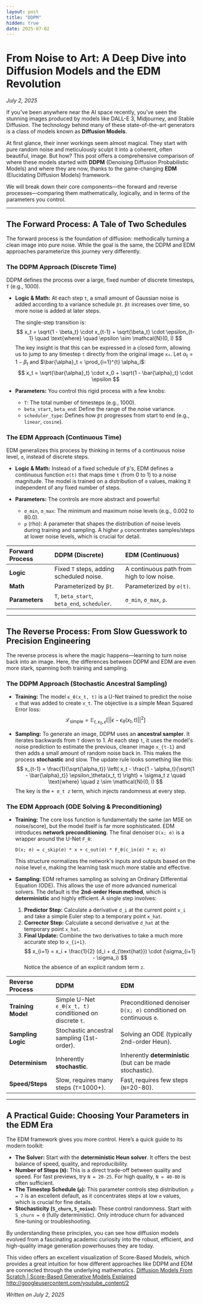 ```yaml
---
layout: post
title: "DDPM"
hidden: true
date: 2025-07-02
---
```


# From Noise to Art: A Deep Dive into Diffusion Models and the EDM Revolution
*July 2, 2025*

If you've been anywhere near the AI space recently, you've seen the stunning images produced by models like DALL-E 3, Midjourney, and Stable Diffusion. The technology behind many of these state-of-the-art generators is a class of models known as **Diffusion Models**.

At first glance, their inner workings seem almost magical. They start with pure random noise and meticulously sculpt it into a coherent, often beautiful, image. But how? This post offers a comprehensive comparison of where these models started with **DDPM** (Denoising Diffusion Probabilistic Models) and where they are now, thanks to the game-changing **EDM** (Elucidating Diffusion Models) framework.

We will break down their core components—the forward and reverse processes—comparing them mathematically, logically, and in terms of the parameters you control.

---

## The Forward Process: A Tale of Two Schedules

The forward process is the foundation of diffusion: methodically turning a clean image into pure noise. While the goal is the same, the DDPM and EDM approaches parameterize this journey very differently.

### The DDPM Approach (Discrete Time)

DDPM defines the process over a large, fixed number of discrete timesteps, `T` (e.g., 1000).

* **Logic & Math:** At each step `t`, a small amount of Gaussian noise is added according to a variance schedule `βt`. `βt` increases over time, so more noise is added at later steps.

    The single-step transition is:
    $$
    x_t = \sqrt{1 - \beta_t} \cdot x_{t-1} + \sqrt{\beta_t} \cdot \epsilon_{t-1} \quad \text{where} \quad \epsilon \sim \mathcal{N}(0, I)
    $$
    The key insight is that this can be expressed in a closed form, allowing us to jump to any timestep `t` directly from the original image `x₀`. Let $\alpha_t = 1 - \beta_t$ and $\bar{\alpha}_t = \prod_{i=1}^{t} \alpha_i$:
    $$
    x_t = \sqrt{\bar{\alpha}_t} \cdot x_0 + \sqrt{1 - \bar{\alpha}_t} \cdot \epsilon
    $$

* **Parameters:** You control this rigid process with a few knobs:
    * `T`: The total number of timesteps (e.g., 1000).
    * `beta_start`, `beta_end`: Define the range of the noise variance.
    * `scheduler_type`: Defines how `βt` progresses from start to end (e.g., `linear`, `cosine`).

### The EDM Approach (Continuous Time)

EDM generalizes this process by thinking in terms of a continuous noise level, `σ`, instead of discrete steps.

* **Logic & Math:** Instead of a fixed schedule of `β`'s, EDM defines a continuous function `σ(t)` that maps time `t` (from 0 to 1) to a noise magnitude. The model is trained on a distribution of `σ` values, making it independent of any fixed number of steps.

* **Parameters:** The controls are more abstract and powerful:
    * `σ_min`, `σ_max`: The minimum and maximum noise levels (e.g., 0.002 to 80.0).
    * `ρ` (rho): A parameter that shapes the distribution of noise levels during training and sampling. A higher `ρ` concentrates samples/steps at lower noise levels, which is crucial for detail.

| Forward Process | DDPM (Discrete) | EDM (Continuous) |
| :--- | :--- | :--- |
| **Logic** | Fixed `T` steps, adding scheduled noise. | A continuous path from high to low noise. |
| **Math** | Parameterized by `βt`. | Parameterized by `σ(t)`. |
| **Parameters** | `T`, `beta_start`, `beta_end`, `scheduler`. | `σ_min`, `σ_max`, `ρ`. |

---

## The Reverse Process: From Slow Guesswork to Precision Engineering

The reverse process is where the magic happens—learning to turn noise back into an image. Here, the differences between DDPM and EDM are even more stark, spanning both training and sampling.

### The DDPM Approach (Stochastic Ancestral Sampling)

* **Training:** The model `ϵ_θ(x_t, t)` is a U-Net trained to predict the noise `ϵ` that was added to create `x_t`. The objective is a simple Mean Squared Error loss:
    $$
    \mathcal{L}_{\text{simple}} = \mathbb{E}_{t, x_0, \epsilon} \left[ || \epsilon - \epsilon_\theta(x_t, t) ||^2 \right]
    $$

* **Sampling:** To generate an image, DDPM uses an **ancestral sampler**. It iterates backwards from `T` down to 1. At each step `t`, it uses the model's noise prediction to estimate the previous, cleaner image `x_{t-1}` and then adds a small amount of random noise back in. This makes the process **stochastic** and slow. The update rule looks something like this:
    $$
    x_{t-1} = \frac{1}{\sqrt{\alpha_t}} \left( x_t - \frac{1 - \alpha_t}{\sqrt{1 - \bar{\alpha}_t}} \epsilon_\theta(x_t, t) \right) + \sigma_t z \quad \text{where} \quad z \sim \mathcal{N}(0, I)
    $$
    The key is the `+ σ_t z` term, which injects randomness at every step.

### The EDM Approach (ODE Solving & Preconditioning)

* **Training:** The core loss function is fundamentally the same (an MSE on noise/score), but the model itself is far more sophisticated. EDM introduces **network preconditioning**. The final denoiser `D(x; σ)` is a wrapper around the U-Net `F_θ`:
    ```
    D(x; σ) = c_skip(σ) * x + c_out(σ) * F_θ(c_in(σ) * x; σ)
    ```
    This structure normalizes the network's inputs and outputs based on the noise level `σ`, making the learning task much more stable and effective.

* **Sampling:** EDM reframes sampling as solving an Ordinary Differential Equation (ODE). This allows the use of more advanced numerical solvers. The default is the **2nd-order Heun method**, which is **deterministic** and highly efficient. A single step involves:
    1.  **Predictor Step:** Calculate a derivative `d_i` at the current point `x_i` and take a simple Euler step to a temporary point `x_hat`.
    2.  **Corrector Step:** Calculate a second derivative `d_hat` at the temporary point `x_hat`.
    3.  **Final Update:** Combine the two derivatives to take a much more accurate step to `x_{i+1}`.
    $$
    x_{i+1} = x_i + \frac{1}{2} (d_i + d_{\text{hat}}) \cdot (\sigma_{i+1} - \sigma_i)
    $$
    Notice the absence of an explicit random term `z`.

| Reverse Process | DDPM | EDM |
| :--- | :--- | :--- |
| **Training Model** | Simple U-Net `ϵ_θ(x_t, t)` conditioned on discrete `t`. | Preconditioned denoiser `D(x; σ)` conditioned on continuous `σ`. |
| **Sampling Logic** | Stochastic ancestral sampling (1st-order). | Solving an ODE (typically 2nd-order Heun). |
| **Determinism** | Inherently **stochastic**. | Inherently **deterministic** (but can be made stochastic). |
| **Speed/Steps** | Slow, requires many steps (`T`=1000+). | Fast, requires few steps (`N`=20-80). |

---

## A Practical Guide: Choosing Your Parameters in the EDM Era

The EDM framework gives you more control. Here’s a quick guide to its modern toolkit:

* **The Solver:** Start with the **deterministic Heun solver**. It offers the best balance of speed, quality, and reproducibility.
* **Number of Steps (`N`):** This is a direct trade-off between quality and speed. For fast previews, try `N = 20-25`. For high quality, `N = 40-80` is often sufficient.
* **The Timestep Schedule (`ρ`):** This parameter controls step distribution. `ρ = 7` is an excellent default, as it concentrates steps at low `σ` values, which is crucial for fine details.
* **Stochasticity (`S_churn`, `S_noise`):** These control randomness. Start with `S_churn = 0` (fully deterministic). Only introduce churn for advanced fine-tuning or troubleshooting.

By understanding these principles, you can see how diffusion models evolved from a fascinating academic curiosity into the robust, efficient, and high-quality image generation powerhouses they are today.

This video offers an excellent visualization of Score-Based Models, which provides a great intuition for how different approaches like DDPM and EDM are connected through the underlying mathematics.
[Diffusion Models From Scratch | Score-Based Generative Models Explained](https://www.youtube.com/watch?v=B4oHJpEJBAA)
http://googleusercontent.com/youtube_content/2

*Written on July 2, 2025*
